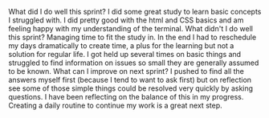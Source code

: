 What did I do well this sprint?  I did some great study to learn basic concepts I struggled with. I did pretty good with the html and CSS basics and am feeling happy with my understanding of the terminal.
 What didn't I do well this sprint? Managing time to fit the study in. In the end I had to reschedule my days dramatically to create time, a plus for the learning but not a solution for regular life. I got held up several times on basic things and struggled to find information on issues so small they are generally assumed to be known.
 What can I improve on next sprint? I pushed to find all the answers myself first (because I tend to want to ask first) but on reflection see some of those simple things could be resolved very quickly by asking questions. I have been reflecting on the balance of this in my progress. Creating a daily routine to continue my work is a great next step.